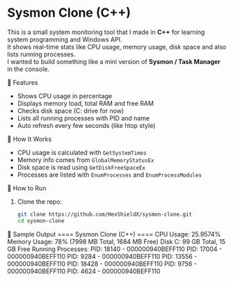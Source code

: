 # Sysmon Clone (C++)

This is a small system monitoring tool that I made in **C++** for learning system programming and Windows API.  
It shows real-time stats like CPU usage, memory usage, disk space and also lists running processes.  
I wanted to build something like a mini version of **Sysmon / Task Manager** in the console.

🔹 Features
- Shows CPU usage in percentage  
- Displays memory load, total RAM and free RAM  
- Checks disk space (C: drive for now)  
- Lists all running processes with PID and name  
- Auto refresh every few seconds (like htop style)  


🔹 How It Works
- CPU usage is calculated with `GetSystemTimes`  
- Memory info comes from `GlobalMemoryStatusEx`  
- Disk space is read using `GetDiskFreeSpaceEx`  
- Processes are listed with `EnumProcesses` and `EnumProcessModules`  

🔹 How to Run
1. Clone the repo:
   ```bash
   git clone https://github.com/HexShieldX/sysmon-clone.git
   cd sysmon-clone
🔹 Sample Output
==== Sysmon Clone (C++) ====
CPU Usage: 25.9574%
Memory Usage: 78% (7998 MB Total, 1684 MB Free)
Disk C: 99 GB Total, 15 GB Free
Running Processes:
PID: 18140 - 000000940BEFF110
PID: 17004 - 000000940BEFF110
PID: 9284  - 000000940BEFF110
PID: 13556 - 000000940BEFF110
PID: 18428 - 000000940BEFF110
PID: 9756  - 000000940BEFF110
PID: 4624  - 000000940BEFF110


